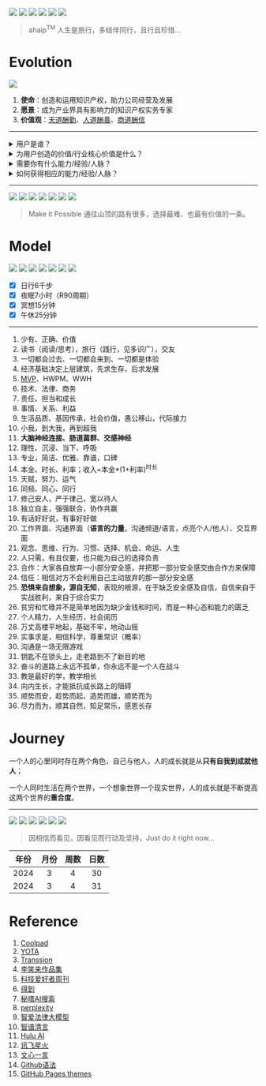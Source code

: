 ![](https://github.com/ipr9/ipr9/assets/163503847/6197ff17-3af3-4878-a5f7-9478bac7d30c)
![](https://github.com/ipr9/ipr9/assets/163503847/5cbdc8c4-e0cb-47a7-9c54-f7008ccdadf2)
![](https://github.com/ipr9/ipr9/assets/163503847/dda4e226-3877-49c1-9405-5650e23259ad)
![](https://github.com/ipr9/ipr9/assets/163503847/e28c487d-2830-47bd-8e38-e981f1751fee)
![](https://github.com/ipr9/ipr9/assets/163503847/79319eb5-cf6f-4d11-a289-ba9cc00c2c4d)
![](https://github.com/ipr9/ipr9/assets/163503847/4f5581ed-1277-4e75-94c8-919b4f22df14)
> ahaip<sup>TM</sup> 人生是旅行，多结伴同行，且行且珍惜...

# Evolution

![](https://github.com/ipr9/ipr9/assets/163503847/b5ef24d8-6bd9-43ab-bde3-7856cdfa5f31)
1. **使命**：创造和运用知识产权，助力公司经营及发展
2. **愿景**：成为产业界具有影响力的知识产权实务专家
3. **价值观**：<ins>天道酬勤</ins>、<ins>人道酬善</ins>、<ins>商道酬信</ins>

***

<details>
<summary>用户是谁？</summary>
  <table>
  <tr><td>内部：业务，领导/老板，团队...</td></tr>
  <tr><td>外部：官方/服务机构...</td></tr>
  </table>
</details>

<details>
<summary>为用户创造的价值/行业核心价值是什么？</summary>
  <table>
  <tr><td>风险防控</td></tr>
  <tr><td>商业竞争</td></tr>
  <tr><td>价值运营</td></tr>  
  </table>
</details>

<details>
<summary>需要你有什么能力/经验/人脉？</summary>
  <table>
  <tr><td>高级程序员（技术）</td></tr>
  <tr><td>专利代理师（法律）</td></tr>
  <tr><td>职业经理人（商务）</td></tr>  
  <tr><td>打造高价值专利资产（通信/音视频sep业务）</td></tr>
  <tr><td>欧美印PCT等涉外业务</td></tr>
  <tr><td>IP风险防控</td></tr>  
  <tr><td>许可诉讼案件</td></tr>  
  </table>
</details>

<details>
<summary>如何获得相应的能力/经验/人脉？</summary>
  <table>
  <tr><td>自己就是最好的解决方案，唯手熟尔</td></tr>
  <tr><td>选择维度：行业，公司，领导，机会</td></tr>
  <tr><td>体系/类比：如四位一体、三步六法...插头与插座、登山与布局...</td></tr>  
  <tr><td>价值交换：人生的价值在于奉献，金钱/成功只是价值的副产品，而不是目标</td></tr>
  <tr><td>静水流深，深度思考，积蓄能量，整合资源，聚焦于目标及快速达成...</td></tr>
  <tr><td>管理的本质：激发和释放每一个人的善意，通过成就他人来成就自己，从事到人，从实到虚，从近到远，从令到辅</td></tr>  
  <tr><td>信任，支持及授权（欣赏的激励），珍惜缘分，激发善意，导向行动，创造价值</td></tr>  
  <tr><td>日行6千步，夜眠8小时，冥想、R90、脑力，心力，精力（钟摆式），放松的本质：思维模式的切换，一张一弛达之道也</td></tr>  
  <tr><td>痛苦+反思+行动+坚持=成长，成长比成功更重要</td></tr>  
  <tr><td>有才的人–>有用的人–>能成事的人–>有价值的人</td></tr>  
  <tr><td>价值>成长>注意力>时间>金钱</td></tr>  
  </table>
</details>

***

![](https://github.com/ipr9/ipr9/assets/163503847/b537d0b8-e3b7-479f-b524-2b4835613875)
![](https://github.com/ipr9/ipr9/assets/163503847/8fbaae7e-a774-4598-a1f6-377b1e233736)
![](https://github.com/ipr9/ipr9/assets/163503847/bed4e3eb-213b-48c1-b1a6-7e04b060b273)
![](https://github.com/ipr9/ipr9/assets/163503847/6f844307-a264-4071-a1f6-f8144956a549)
![](https://github.com/ipr9/ipr9/assets/163503847/de08b8eb-357c-4cf8-8035-77b1b08d7c6f)
![](https://github.com/ipr9/ipr9/assets/163503847/ff8da39c-6c5f-4b7a-84fe-29a33c5c6f74)
![](https://github.com/ipr9/ipr9/assets/163503847/66137469-0334-46f3-949f-5f91c5062421)
> Make it Possible 通往山顶的路有很多，选择最难、也最有价值的一条。

# Model

![](https://github.com/ipr9/ipr9/assets/163503847/43e5e89b-dc98-4e9d-8fc0-5ebe28f9bf5b)
![](https://github.com/ipr9/ipr9/assets/163503847/c2a62673-f2bd-41d2-9dca-ff0c0be9234f)
![](https://github.com/ipr9/ipr9/assets/163503847/722a9a9a-aa1f-4c92-ba8c-957f5206a80f)
![](https://github.com/ipr9/ipr9/assets/163503847/a8598fe7-b9ad-47ed-921a-d542d6c284a8)
![](https://github.com/ipr9/ipr9/assets/163503847/0c5e1c82-7a8c-467c-9358-67128718a92f)
![](https://github.com/ipr9/ipr9/assets/163503847/3e3df749-fc36-4c9d-947a-fdc376758252)
![](https://github.com/ipr9/ipr9/assets/163503847/3ca41a82-a33c-4834-aa54-8ec3263b7d85)

- [x] 日行6千步
- [x] 夜眠7小时（R90周期）
- [x] 冥想15分钟
- [x] 午休25分钟

***

1. 少有、正确、价值
2. 读书（阅读/思考），旅行（践行，见多识广），交友
3. 一切都会过去、一切都会来到、一切都是体验
4. 经济基础决定上层建筑，先求生存，后求发展
5. [MVP](https://ahamvp.com/)、HWPM、WWH
6. 技术、法律、商务
7. 责任、担当和成长
8. 事情、关系、利益
9. 生活品质、基因传承，社会价值，愚公移山，代际接力
10. 小我，到大我，再到超我
11. **大脑神经连接、肠道菌群、交感神经**
12. 理性、沉浸、当下、呼吸
13. 专业，简洁、优雅、靠谱，口碑
14. 本金、时长、利率；收入=本金*(1+利率)<sup>时长</sup>
15. 天赋，努力、运气
16. 同频、同心、同行
17. 修己安人，严于律己，宽以待人
18. 独立自主，强强联合，协作共赢
19. 有话好好说，有事好好做
20. 工作界面、沟通界面（**语言的力量**，沟通频道/语言，点亮个人/他人）、交互界面
21. 观念、思维、行为、习惯、选择、机会、命运、人生
22. 人只需，有且仅要，也只能为自己的选择负责
23. 合作：大家各自放弃一小部分安全感，并把那一部分安全感交由合作方来保障
24. 信任：相信对方不会利用自己主动放弃的那一部分安全感
25. **恐惧来自想象，源自无知**，表现的根源，在于缺乏安全感及自信，自信来自于实战胜利，来自于综合实力
26. 贫穷和忙碌并不是简单地因为缺少金钱和时间，而是一种心态和能力的匮乏
27. 个人精力，人生经历，社会阅历
28. 万丈高楼平地起，基础不牢，地动山摇
29. 实事求是，相信科学，尊重常识（概率） 
30. 沟通是一场无限游戏
31. 钥匙不在锁头上，走老路到不了新目的地
32. 奋斗的道路上永远不孤单，你永远不是一个人在战斗
33. 教是最好的学，教学相长
34. 向内生长，才能抵抗成长路上的阻碍
35. 顺势而安，趁势而起，造势而雄，顺势而为
36. 尽力而为，顺其自然，知足常乐，感恩长存

# Journey

一个人的心里同时存在两个角色，自己与他人，人的成长就是从**只有自我到成就他人**；

一个人同时生活在两个世界，一个想象世界一个现实世界，人的成长就是不断提高这两个世界的**重合度**。

***

![](https://github.com/ipr9/ipr9/assets/163503847/92643d26-d2ed-4f33-9ac8-8ddc25164cfd)
![](https://github.com/ipr9/ipr9/assets/163503847/05f8a66c-d58b-47a8-a87b-aef2d92c02e0)
![](https://github.com/ipr9/ipr9/assets/163503847/43376ecf-1f3c-480c-b4e4-c0624b3f4202)
![](https://github.com/ipr9/ipr9/assets/163503847/813b7efc-dc2c-48d6-b3b9-3cf443b969f1)
![](https://github.com/ipr9/ipr9/assets/163503847/9ccacc09-b042-4367-9653-6f23c23e7fa1)
![](https://github.com/ipr9/ipr9/assets/163503847/1975c1c1-a35a-44cd-87a8-2a0743241733)
> 因相信而看见，因看见而行动及坚持，Just do it right now...

| 年份  | 月份 | 周数 | 日数 |
| ----- |  :------:  |  :------:  | :------:   |
| 2024     | 3       | 4        | 30         |
| 2024     | 3       | 4         | 31         |

# Reference

1. [Coolpad](https://coolpad.com/#/)
2. [YOTA](https://news.mydrivers.com/1/549/549071.htm)
3. [Transsion](https://transsion.com/)
4. [李笑来作品集](http://lixiaolai.com/#/)
5. [科技爱好者周刊](https://github.com/ruanyf/weekly)
6. [得到](https://www.dedao.cn/)
7. [秘塔AI搜索](https://metaso.cn/)
8. [perplexity](https://www.perplexity.ai/)
9. [智爱法律大模型](https://www.zhiexa.com/index)
10. [智谱清言](https://chatglm.cn/main/alltoolsdetail)
11. [Hulu AI](https://h5.cxyhub.com/home)
12. [讯飞星火](https://xinghuo.xfyun.cn/)
13. [文心一言](https://yiyan.baidu.com/)
14. [Github语法](https://docs.github.com/zh/get-started/writing-on-github/getting-started-with-writing-and-formatting-on-github/basic-writing-and-formatting-syntax)
15. [GitHub Pages themes](https://github.com/pages-themes)
